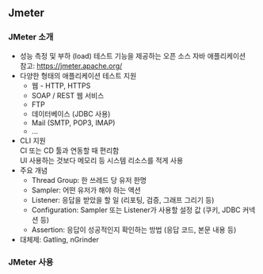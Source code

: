 ## Jmeter

### JMeter 소개
- 성능 측정 및 부하 (load) 테스트 기능을 제공하는 오픈 소스 자바 애플리케이션 <br>
참고: https://jmeter.apache.org/ <br>
- 다양한 형태의 애플리케이션 테스트 지원
  - 웹 - HTTP, HTTPS
  - SOAP / REST 웹 서비스
  - FTP
  - 데이터베이스 (JDBC 사용)
  - Mail (SMTP, POP3, IMAP)
  - ...
- CLI 지원 <br>
CI 또는 CD 툴과 연동할 때 편리함 <br>
UI 사용하는 것보다 메모리 등 시스템 리소스를 적게 사용 <br>
- 주요 개념
  - Thread Group: 한 쓰레드 당 유저 한명
  - Sampler: 어떤 유저가 해야 하는 액션
  - Listener: 응답을 받았을 할 일 (리포팅, 검증, 그래프 그리기 등)
  - Configuration: Sampler 또는 Listener가 사용할 설정 값 (쿠키, JDBC 커넥션 등)
  - Assertion: 응답이 성공적인지 확인하는 방법 (응답 코드, 본문 내용 등)
- 대체제: Gatling, nGrinder

### JMeter 사용
